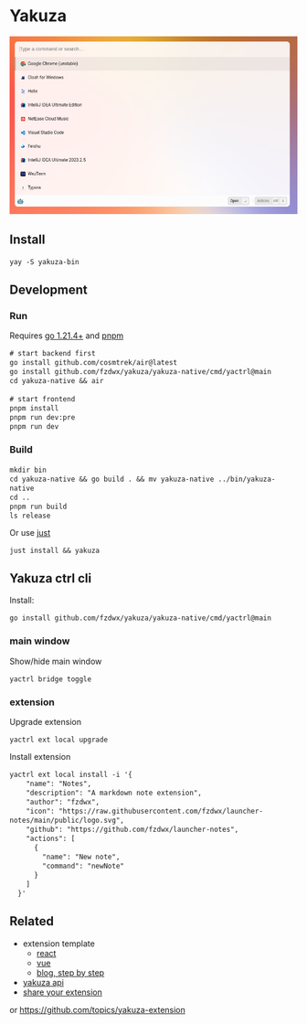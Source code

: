 # Yakuza

![img.png](.github/img.png)

## Install 

```shell
yay -S yakuza-bin
``` 

## Development

### Run

Requires [go 1.21.4+](https://golang.org/) and [pnpm](https://pnpm.io/)

```shell
# start backend first
go install github.com/cosmtrek/air@latest
go install github.com/fzdwx/yakuza/yakuza-native/cmd/yactrl@main
cd yakuza-native && air

# start frontend
pnpm install
pnpm run dev:pre
pnpm run dev
```

### Build

```shell
mkdir bin
cd yakuza-native && go build . && mv yakuza-native ../bin/yakuza-native
cd ..
pnpm run build
ls release
```

Or use [just](https://github.com/casey/just)

```
just install && yakuza
```

## Yakuza ctrl cli

Install:

```shell
go install github.com/fzdwx/yakuza/yakuza-native/cmd/yactrl@main
```

### main window

Show/hide main window

```shell
yactrl bridge toggle
```

### extension

Upgrade extension

```shell
yactrl ext local upgrade
```

Install extension

```shell
yactrl ext local install -i '{
    "name": "Notes",
    "description": "A markdown note extension",
    "author": "fzdwx",
    "icon": "https://raw.githubusercontent.com/fzdwx/launcher-notes/main/public/logo.svg",
    "github": "https://github.com/fzdwx/launcher-notes",
    "actions": [
      {
        "name": "New note",
        "command": "newNote"
      }
    ]
  }'
```

## Related

- extension template
    - [react](https://github.com/fzdwx/yakuza-extension-template-react)
    - [vue](https://github.com/fzdwx/yakuza-extension-template-vue)
    - [blog, step by step](https://fzdwx.vercel.app/blog/2023-12-24-wei-kai-fa-cha-jian)
- [yakuza api](https://github.com/fzdwx/yakuza/tree/main/packages/yakuza-api)
- [share your extension](https://github.com/fzdwx/yakuza-extension)

or https://github.com/topics/yakuza-extension
